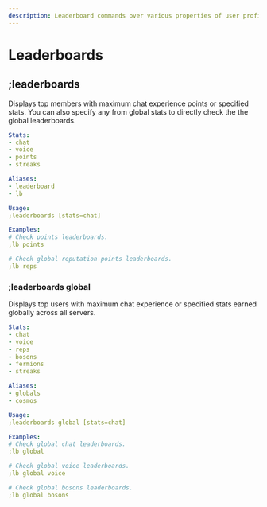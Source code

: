 ```yaml
---
description: Leaderboard commands over various properties of user profile.
---
```


# Leaderboards

## ;leaderboards

Displays top members with maximum chat experience points or specified stats. You can also specify any from global stats to directly check the the global leaderboards.

```yaml
Stats:
- chat
- voice
- points
- streaks

Aliases:
- leaderboard
- lb

Usage:
;leaderboards [stats=chat]

Examples:
# Check points leaderboards.
;lb points

# Check global reputation points leaderboards.
;lb reps
```

### ;leaderboards global

Displays top users with maximum chat experience or specified stats earned globally across all servers.

```yaml
Stats:
- chat
- voice
- reps
- bosons
- fermions
- streaks

Aliases:
- globals
- cosmos

Usage:
;leaderboards global [stats=chat]

Examples:
# Check global chat leaderboards.
;lb global

# Check global voice leaderboards.
;lb global voice

# Check global bosons leaderboards.
;lb global bosons
```

